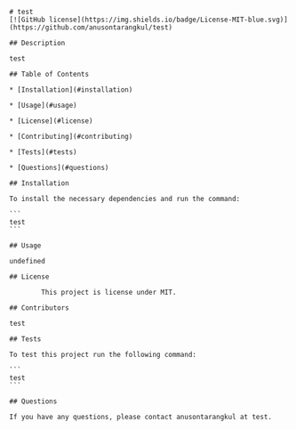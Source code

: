 
    # test 
    [![GitHub license](https://img.shields.io/badge/License-MIT-blue.svg)](https://github.com/anusontarangkul/test)
    
    ## Description

    test
    
    ## Table of Contents
    
    * [Installation](#installation)

    * [Usage](#usage)

    * [License](#license)

    * [Contributing](#contributing)

    * [Tests](#tests)

    * [Questions](#questions)
    
    ## Installation

    To install the necessary dependencies and run the command:

    ```
    test
    ```
    
    ## Usage

    undefined
    
    ## License
            
            This project is license under MIT.
   
    ## Contributors
    
    test

    ## Tests

    To test this project run the following command:

    ```
    test
    ```

    ## Questions

    If you have any questions, please contact anusontarangkul at test.
    
